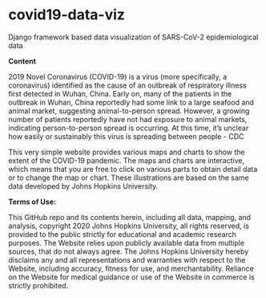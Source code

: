# covid19-data-viz
Django framework based data visualization of SARS-CoV-2 epidemiological data

<b>Content</b><br>

2019 Novel Coronavirus (COVID-19) is a virus (more specifically, a coronavirus) identified as the cause of an outbreak of respiratory illness first detected in Wuhan, China. Early on, many of the patients in the outbreak in Wuhan, China reportedly had some link to a large seafood and animal market, suggesting animal-to-person spread. However, a growing number of patients reportedly have not had exposure to animal markets, indicating person-to-person spread is occurring. At this time, it’s unclear how easily or sustainably this virus is spreading between people - CDC

This very simple website provides various maps and charts to show the extent of the COVID-19 pandemic. The maps and charts are interactive, which means that you are free to click on various parts to obtain detail data or to change the map or chart. These illustrations are based on the same data developed by Johns Hopkins University.



<b>Terms of Use:</b><br>

This GitHub repo and its contents herein, including all data, mapping, and analysis, copyright 2020 Johns Hopkins University, all rights reserved, is provided to the public strictly for educational and academic research purposes.  The Website relies upon publicly available data from multiple sources, that do not always agree. The Johns Hopkins University hereby disclaims any and all representations and warranties with respect to the Website, including accuracy, fitness for use, and merchantability.  Reliance on the Website for medical guidance or use of the Website in commerce is strictly prohibited.
